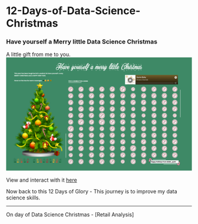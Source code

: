 # 12-Days-of-Data-Science-Christmas


### Have yourself a Merry little Data Science Christmas

A little gift from me to you. 
![](https://github.com/dzidziquist/12-Days-of-Data-Science-Christmas/blob/main/Christmas_dashboard.png)


View and interact with it [here](https://public.tableau.com/shared/RC8QBD2RP?:display_count=y&:origin=viz_share_link)

Now back to this 12 Days of Glory - This journey is to improve my data science skills.
***

On day of Data Science Christmas - [Retail Analysis]
